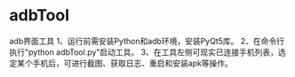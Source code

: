 # adbTool
adb界面工具
1、运行前需安装Python和adb环境，安装PyQt5库。
2、在命令行执行"python adbTool.py"启动工具。
3、在工具左侧可现实已连接手机列表，选定某个手机后，可进行截图、获取日志、重启和安装apk等操作。
